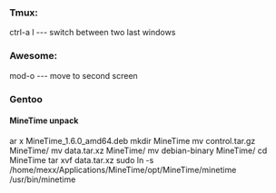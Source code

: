 ### Tmux:
ctrl-a l   --- switch between two last windows

### Awesome:
mod-o      --- move to second screen

### Gentoo

#### MineTime unpack
 ar x MineTime_1.6.0_amd64.deb
 mkdir MineTime
 mv control.tar.gz MineTime/
 mv data.tar.xz MineTime/
 mv debian-binary MineTime/
 cd MineTime
 tar xvf data.tar.xz
 sudo ln -s /home/mexx/Applications/MineTime/opt/MineTime/minetime /usr/bin/minetime

